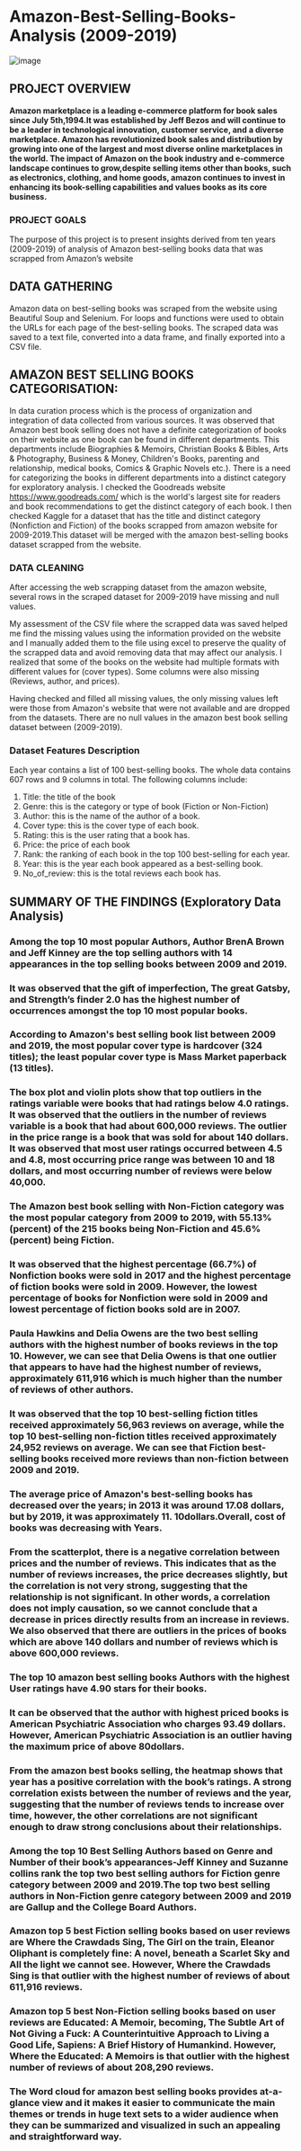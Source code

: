 # Amazon-Best-Selling-Books-Analysis (2009-2019)

![image](https://github.com/user-attachments/assets/5ae38acf-7fba-4b7c-83bc-5eb82adcc2b5)


## PROJECT OVERVIEW

**Amazon marketplace is a leading e-commerce platform for book sales since July 5th,1994.It was established by Jeff Bezos and will continue to be a leader in technological innovation, customer service, and a diverse marketplace. Amazon has revolutionized book sales and distribution by growing into one of the largest and most diverse online marketplaces in the world.
The impact of Amazon on the book industry and e-commerce landscape continues to grow,despite selling items other than books, such as electronics, clothing, and home goods, amazon continues to invest in enhancing its book-selling capabilities and values books as its core business.**

### PROJECT GOALS
The purpose of this project is to present insights derived from ten years (2009-2019) of analysis of Amazon best-selling books data that was scrapped from Amazon’s website

## DATA GATHERING
Amazon data on best-selling books was scraped from the website using Beautiful Soup and Selenium. For loops and functions were used to obtain the URLs for each page of the best-selling books. The scraped data was saved to a text file, converted into a data frame, and finally exported into a CSV file.

## AMAZON BEST SELLING BOOKS CATEGORISATION:
In data curation process which is the process of organization and integration of data collected from various sources. It was observed that Amazon best book selling does not have a definite categorization of books on their website as one book can be found in different departments. This departments include Biographies & Memoirs, Christian Books & Bibles, Arts & Photography, Business & Money, Children's Books, parenting and relationship, medical books, Comics & Graphic Novels etc.).
There is a need for categorizing the books in different departments into a distinct category for exploratory analysis. I checked the Goodreads website https://www.goodreads.com/ which is the world's largest site for readers and book recommendations to get the distinct category of each book.
I then checked Kaggle for a dataset that has the title and distinct category (Nonfiction and Fiction) of the books scrapped from amazon website for 2009-2019.This dataset will be merged with the amazon best-selling books dataset scrapped from the website.

### DATA CLEANING 
After accessing the web scrapping dataset from the amazon website, several rows in the scraped dataset for 2009-2019 have missing and null values. 

My assessment of the CSV file where the scrapped data was saved helped me find the missing values using the information provided on the website and I manually added them to the file using excel to preserve the quality of the scrapped data and avoid removing data that may affect our analysis. I realized that some of the books on the website had multiple formats with different values for (cover types). Some columns were also missing (Reviews, author, and prices). 

Having checked and filled all missing values, the only missing values left were those from Amazon's website that were not available and are dropped from the datasets. There are no null values in the amazon best book selling dataset between (2009-2019).

### Dataset Features Description
Each year contains a list of 100 best-selling books. The whole data contains 607 rows and 9 columns in total. The following columns include:
1.	Title: the title of the book
2.	Genre: this is the category or type of book (Fiction or Non-Fiction)
3.	Author: this is the name of the author of a book.
4.	Cover type: this is the cover type of each book.
5.	Rating: this is the user rating that a book has.
6.	Price: the price of each book
7.	Rank: the ranking of each book in the top 100 best-selling for each year.
8.	Year: this is the year each book appeared as a best-selling book.
9.	No_of_review: this is the total reviews each book has.



## SUMMARY OF THE FINDINGS (Exploratory Data Analysis)

### Among the top 10 most popular Authors, Author BrenA Brown and Jeff Kinney are the top selling authors with 14 appearances in the top selling books between 2009 and 2019.

### It was observed that the gift of imperfection, The great Gatsby, and Strength’s finder 2.0 has the highest number of occurrences amongst the top 10 most popular books.

### According to Amazon's best selling book list between 2009 and 2019, the most popular cover type is hardcover (324 titles); the least popular cover type is Mass Market paperback (13 titles).

### The box plot and violin plots show that top outliers in the ratings variable were books that had ratings below 4.0 ratings. It was observed that the outliers in the number of reviews variable is a book that had about 600,000 reviews.  The outlier in the price range is a book that was sold for about 140 dollars.  It was observed that most user ratings occurred between 4.5 and 4.8, most occurring price range was between 10 and 18 dollars, and most occurring number of reviews were below 40,000.

### The Amazon best book selling with Non-Fiction category was the most popular category from 2009 to 2019, with 55.13% (percent) of the 215 books being Non-Fiction and 45.6% (percent) being Fiction.

### It was observed that the highest percentage (66.7%) of Nonfiction books were sold in 2017 and the highest percentage of fiction books were sold in 2009. However, the lowest percentage of books for Nonfiction were sold in 2009 and lowest percentage of fiction books sold are in 2007.

### Paula Hawkins and Delia Owens are the two best selling authors with the highest number of books reviews in the top 10. However, we can see that Delia Owens is that one outlier that appears to have had the highest number of reviews, approximately 611,916 which is much higher than the number of reviews of other authors.

### It was observed that the top 10 best-selling fiction titles received approximately 56,963 reviews on average, while the top 10 best-selling non-fiction titles received approximately 24,952 reviews on average. We can see that Fiction best-selling books received more reviews than non-fiction between 2009 and 2019.

### The average price of Amazon's best-selling books has decreased over the years; in 2013 it was around 17.08 dollars, but by 2019, it was approximately 11. 10dollars.Overall, cost of books was decreasing with Years.

### From the scatterplot, there is a negative correlation between prices and the number of reviews. This indicates that as the number of reviews increases, the price decreases slightly, but the correlation is not very strong, suggesting that the relationship is not significant. In other words, a correlation does not imply causation, so we cannot conclude that a decrease in prices directly results from an increase in reviews. We also observed that there are outliers in the prices of books which are above 140 dollars and number of reviews which is above 600,000 reviews.

### The top 10 amazon best selling books Authors with the highest User ratings have 4.90 stars for their books.

### It can be observed that the author with highest priced books is American Psychiatric Association who charges 93.49 dollars. However, American Psychiatric Association is an outlier having the maximum price of above 80dollars.

### From the amazon best books selling, the heatmap shows that year has a positive correlation with the book’s ratings. A strong correlation exists between the number of reviews and the year, suggesting that the number of reviews tends to increase over time, however, the other correlations are not significant enough to draw strong conclusions about their relationships.

### Among the top 10 Best Selling Authors based on Genre and Number of their book’s appearances-Jeff Kinney and Suzanne collins rank the top two best selling authors for Fiction genre category between 2009 and 2019.The top two best selling authors in Non-Fiction genre category between 2009 and 2019 are Gallup and the College Board Authors.

### Amazon top 5 best Fiction selling books based on user reviews are Where the Crawdads Sing, The Girl on the train, Eleanor Oliphant is completely fine: A novel, beneath a Scarlet Sky and All the light we cannot see. However, Where the Crawdads Sing is that outlier with the highest number of reviews of about 611,916 reviews.


### Amazon top 5 best Non-Fiction selling books based on user reviews are Educated: A Memoir, becoming, The Subtle Art of Not Giving a Fuck: A Counterintuitive Approach to Living a Good Life, Sapiens: A Brief History of Humankind. However, Where the Educated: A Memoirs is that outlier with the highest number of reviews of about 208,290 reviews.

### The Word cloud for amazon best selling books provides at-a-glance view and it makes it easier to communicate the main themes or trends in huge text sets to a wider audience when they can be summarized and visualized in such an appealing and straightforward way.
